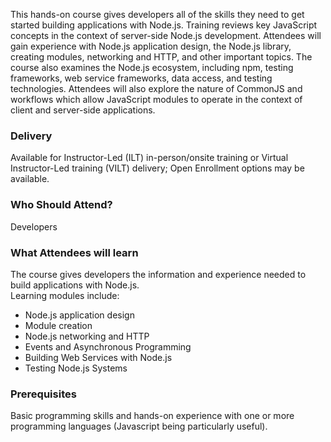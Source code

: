 <!-- Node.js Foundation -->

This hands-on course gives developers all of the skills they need to get started building applications with Node.js. Training reviews key JavaScript concepts in the context of server-side Node.js development. Attendees will gain experience with Node.js application design, the Node.js library, creating modules, networking and HTTP, and other important topics. The course also examines the Node.js ecosystem, including npm, testing frameworks, web service frameworks, data access, and testing technologies. Attendees will also explore the nature of CommonJS and workflows which allow JavaScript modules to operate in the context of client and server-side applications.


### Delivery

Available for Instructor-Led (ILT) in-person/onsite training or Virtual Instructor-Led training (VILT) delivery; Open Enrollment options may be available.


### Who Should Attend?

Developers


### What Attendees will learn

The course gives developers the information and experience needed to build applications with Node.js.  
Learning modules include:

- Node.js application design
- Module creation
- Node.js networking and HTTP
- Events and Asynchronous Programming
- Building Web Services with Node.js
- Testing Node.js Systems


### Prerequisites

Basic programming skills and hands-on experience with one or more programming languages (Javascript being particularly useful).

